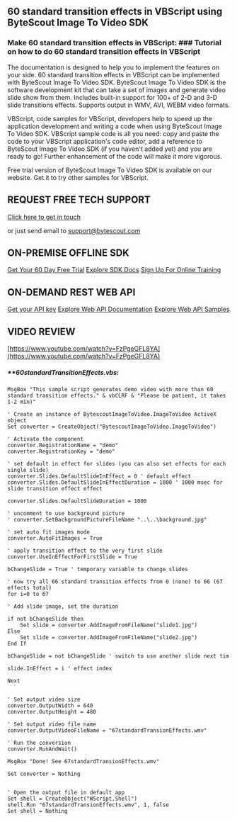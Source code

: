 ## 60 standard transition effects in VBScript using ByteScout Image To Video SDK

### Make 60 standard transition effects in VBScript: ### Tutorial on how to do 60 standard transition effects in VBScript

The documentation is designed to help you to implement the features on your side. 60 standard transition effects in VBScript can be implemented with ByteScout Image To Video SDK. ByteScout Image To Video SDK is the software development kit that can take a set of images and generate video slide show from them. Includes built-in support for 100+ of 2-D and 3-D slide transitions effects. Supports output in WMV, AVI, WEBM video formats.

VBScript, code samples for VBScript, developers help to speed up the application development and writing a code when using ByteScout Image To Video SDK. VBScript sample code is all you need: copy and paste the code to your VBScript application's code editor, add a reference to ByteScout Image To Video SDK (if you haven't added yet) and you are ready to go! Further enhancement of the code will make it more vigorous.

Free trial version of ByteScout Image To Video SDK is available on our website. Get it to try other samples for VBScript.

## REQUEST FREE TECH SUPPORT

[Click here to get in touch](https://bytescout.zendesk.com/hc/en-us/requests/new?subject=ByteScout%20Image%20To%20Video%20SDK%20Question)

or just send email to [support@bytescout.com](mailto:support@bytescout.com?subject=ByteScout%20Image%20To%20Video%20SDK%20Question) 

## ON-PREMISE OFFLINE SDK 

[Get Your 60 Day Free Trial](https://bytescout.com/download/web-installer?utm_source=github-readme)
[Explore SDK Docs](https://bytescout.com/documentation/index.html?utm_source=github-readme)
[Sign Up For Online Training](https://academy.bytescout.com/)


## ON-DEMAND REST WEB API

[Get your API key](https://pdf.co/documentation/api?utm_source=github-readme)
[Explore Web API Documentation](https://pdf.co/documentation/api?utm_source=github-readme)
[Explore Web API Samples](https://github.com/bytescout/ByteScout-SDK-SourceCode/tree/master/PDF.co%20Web%20API)

## VIDEO REVIEW

[https://www.youtube.com/watch?v=FzPgeGFL8YA](https://www.youtube.com/watch?v=FzPgeGFL8YA)




<!-- code block begin -->

##### ****60standardTransitionEffects.vbs:**
    
```
MsgBox "This sample script generates demo video with more than 60 standard transition effects." & vbCLRF & "Please be patient, it takes 1-2 min)"

' Create an instance of BytescoutImageToVideo.ImageToVideo ActiveX object
Set converter = CreateObject("BytescoutImageToVideo.ImageToVideo")

' Activate the component
converter.RegistrationName = "demo"
converter.RegistrationKey = "demo"

' set default in effect for slides (you can also set effects for each single slide)
converter.Slides.DefaultSlideInEffect = 0 ' default effect
converter.Slides.DefaultSlideInEffectDuration = 1000 ' 1000 msec for slide transition effect effect

converter.Slides.DefaultSlideDuration = 1000

' uncomment to use background picture
' converter.SetBackgroundPictureFileName "..\..\background.jpg"

' set auto fit images mode
converter.AutoFitImages = True

' apply transition effect to the very first slide
converter.UseInEffectForFirstSlide = True

bChangeSlide = True ' temporary variable to change slides

' now try all 66 standard transition effects from 0 (none) to 66 (67 effects total)
for i=0 to 67

' Add slide image, set the duration

if not bChangeSlide then
	Set slide = converter.AddImageFromFileName("slide1.jpg")
Else 
	Set slide = converter.AddImageFromFileName("slide2.jpg")
End If

bChangeSlide = not bChangeSlide ' switch to use another slide next tim

slide.InEffect = i ' effect index

Next


' Set output video size
converter.OutputWidth = 640
converter.OutputHeight = 480

' Set output video file name
converter.OutputVideoFileName = "67standardTransionEffects.wmv"

' Run the conversion
converter.RunAndWait()

MsgBox "Done! See 67standardTransionEffects.wmv"

Set converter = Nothing


' Open the output file in default app
Set shell = CreateObject("WScript.Shell")
shell.Run "67standardTransionEffects.wmv", 1, false
Set shell = Nothing

```

<!-- code block end -->